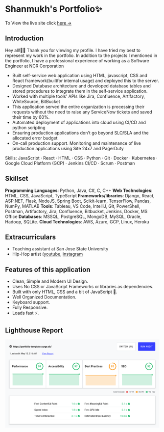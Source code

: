 # Shanmukh's Portfolio✨

To View the live site click [here &rarr;](https://shanmukh-portfolio.vercel.app/)

## Introduction

Hey all!🙋‍♂️
Thank you for viewing my profile. I have tried my best to represent my work in the portfolio. In addition to the projects I mentioned in the portfolio, I have a professional experience of working as a Software Engineer at NCR Corporation

- Built self-service web application using HTML, javascript, CSS and React framework(builtfor internal usage) and deployed this to the server.
- Designed Database architecture and developed database tables and stored procedures to integrate them in the self-service application.
- Worked with multiple tools' APIs like Jira, Confluence, Artifactory, WhiteSource, BitBucket
- This application served the entire organization is processing their requests without the need to raise any ServiceNow tickets and saved their time by 60%.
- Automated deployment of applications into cloud using CI/CD and python scripting
- Ensuring production applications don't go beyond SLO/SLA and the allocated error budget
- On-call production support. Monitoring and maintenance of live production applications using Site 24x7 and PagerDuty

Skills: JavaScript · React · HTML · CSS · Python · Git · Docker · Kubernetes · Google Cloud Platform (GCP) · Jenkins CI/CD · Scrum · Postman

## Skillset

**Programming Languages**: Python, Java, C#, C, C++
**Web Technologies**: HTML, CSS, JavaScript, TypeScript
**Frameworks/libraries**: Django, React, ASP.NET, Flask, NodeJS, Spring Boot, Scikit-learn, TensorFlow, Pandas, NumPy, MATLAB
**Tools**: Tableau, VS Code, IntelliJ, Git, PowerShell, Postman, Artifactory, Jira, Confluence, Bitbucket, Jenkins, Docker, MS Office
**Databases**: MSSQL, PostgreSQL, MongoDB, MySQL, Oracle, Hadoop, SQLite. 
**Cloud Technologies**: AWS, Azure, GCP, Linux, Heroku

## Extracurriculars

- Teaching assistant at San Jose State University
- Hip-Hop artist ([youtube](https://www.youtube.com/@shanmukhkrishna459), [instagram](https://www.instagram.com/___shanmukh___/)


## Features of this application

- Clean, Simple and Modern UI Design.
- Uses No CSS or JavaScript Frameworks or libraries as dependencies.
- Built with only HTML, CSS and a bit of JavaScript 🔨.
- Well Organized Documentation.
- Keyboard support.
- Fully Responsive.
- Loads fast ⚡.

## Lighthouse Report

![Lighthouse Report](/images/lighthouse-report.png)

